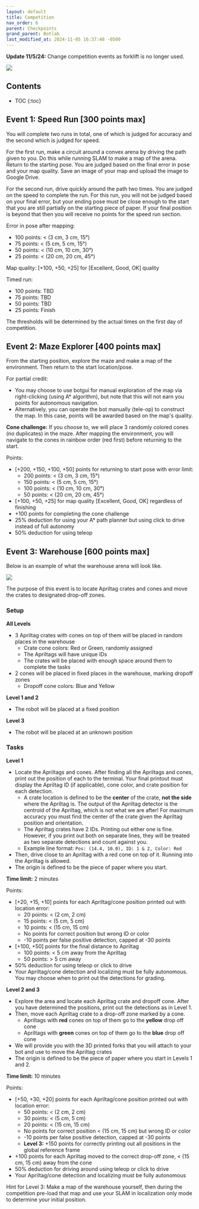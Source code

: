 ```yaml
---
layout: default
title: Competition
nav_order: 6
parent: Checkpoints
grand_parent: Botlab
last_modified_at: 2024-11-05 16:37:48 -0500
---
```


**Update 11/5/24:** Change competition events as forklift is no longer used.

<a class="image-link" href="/assets/images/botlab/checkpoints/doge-meme.png">
<img src="/assets/images/botlab/checkpoints/doge-meme.png" alt=" " style="max-width:250px;"/>
</a>

## Contents
* TOC
{:toc}

## Event 1: Speed Run [300 points max]

You will complete two runs in total, one of which is judged for accuracy and the second which is judged for speed.

For the first run, make a circuit around a convex arena by driving the path given to you. Do this while running SLAM to make a map of the arena. Return to the starting pose. You are judged based on the final error in pose and your map quality. Save an image of your map and upload the image to Google Drive.

For the second run, drive quickly around the path two times. You are judged on the speed to complete the run. For this run, you will not be judged based on your final error, but your ending pose must be close enough to the start that you are still partially on the starting piece of paper. If your final position is beyond that then you will receive no points for the speed run section.

Error in pose after mapping:
- 100 points: < (3 cm, 3 cm, 15°)
- 75 points: < (5 cm, 5 cm, 15°)
- 50 points: < (10 cm, 10 cm, 30°)
- 25 points: < (20 cm, 20 cm, 45°)

Map quality: [+100, +50, +25] for [Excellent, Good, OK] quality

Timed run:
- 100 points: TBD
- 75 points: TBD
- 50 points: TBD
- 25 points: Finish

The thresholds will be determined by the actual times on the first day of competition.


## Event 2: Maze Explorer [400 points max]

From the starting position, explore the maze and make a map of the environment. Then return to the start location/pose.

For partial credit:
- You may choose to use botgui for manual exploration of the map via right-clicking (using A* algorithm), but note that this will not earn you points for autonomous navigation.
- Alternatively, you can operate the bot manually (tele-op) to construct the map. In this case, points will be awarded based on the map's quality.

**Cone challenge:** If you choose to, we will place 3 randomly colored cones (no duplicates) in the maze. After mapping the environment, you will navigate to the cones in rainbow order (red first) before returning to the start.

Points:
- [+200, +150, +100, +50] points for returning to start pose with error limit:
    - 200 points: < (3 cm, 3 cm, 15°)
    - 150 points: < (5 cm, 5 cm, 15°)
    - 100 points: < (10 cm, 10 cm, 30°)
    - 50 points: < (20 cm, 20 cm, 45°)
- [+100, +50, +25] for map quality [Excellent, Good, OK] regardless of finishing
- +100 points for completing the cone challenge
- 25% deduction for using your A* path planner but using click to drive instead of full autonomy
- 50% deduction for using teleop

## Event 3: Warehouse [600 points max]

Below is an example of what the warehouse arena will look like.

<a class="image-link" href="/assets/images/botlab/checkpoints/competition.png">
<img src="/assets/images/botlab/checkpoints/competition.png" alt=" " style="max-width:400px;"/>
</a>

The purpose of this event is to locate Apriltag crates and cones and move the crates to designated drop-off zones.

### Setup

**All Levels**

* 3 Apriltag crates with cones on top of them will be placed in random places in the warehouse
  * Crate cone colors: Red or Green, randomly assigned
  * The Apriltags will have unique IDs
  * The crates will be placed with enough space around them to complete the tasks
* 2 cones will be placed in fixed places in the warehouse, marking dropoff zones
  * Dropoff cone colors: Blue and Yellow


**Level 1 and 2**

* The robot will be placed at a fixed position

**Level 3**

* The robot will be placed at an unknown position

### Tasks

**Level 1**

* Locate the Apriltags and cones. After finding all the Apriltags and cones, print out the position of each to the terminal. Your final printout must display the Apriltag ID (if applicable), cone color, and crate position for each detection.
  * A crate location is defined to be the **center** of the crate, **not the side** where the Apriltag is. The output of the Apriltag detector is the centroid of the Apriltag, which is not what we are after! For maximum accuracy you must find the center of the crate given the Apriltag position and orientation.
  * The Apriltag crates have 2 IDs. Printing out either one is fine. However, if you print out both on separate lines, they will be treated as two separate detections and count against you.
  * Example line format: `Pos: (14.4, 10.0), ID: 1 & 2, Color: Red`
* Then, drive close to an Apriltag with a red cone on top of it. Running into the Apriltag is allowed.
* The origin is defined to be the piece of paper where you start.

**Time limit:** 2 minutes

Points:

* [+20, +15, +10] points for each Apriltag/cone position printed out with location error:
  * 20 points: < (2 cm, 2 cm)
  * 15 points: < (5 cm, 5 cm)
  * 10 points: < (15 cm, 15 cm)
  * No points for correct position but wrong ID or color
  * -10 points per false positive detection, capped at -30 points
* [+100, +50] points for the final distance to Apriltag
  * 100 points: < 5 cm away from the Apriltag
  * 50 points: > 5 cm away
* 50% deduction for using teleop or click to drive
* Your Apriltag/cone detection and localizing must be fully autonomous. You may choose when to print out the detections for grading.

**Level 2 and 3**

* Explore the area and locate each Apriltag crate and dropoff cone. After you have determined the positions, print out the detections as in Level 1.
* Then, move each Apriltag crate to a drop-off zone marked by a cone.
  * Apriltags with **red** cones on top of them go to the **yellow** drop off cone
  * Apriltags with **green** cones on top of them go to the **blue** drop off cone
* We will provide you with the 3D printed forks that you will attach to your bot and use to move the Apriltag crates
* The origin is defined to be the piece of paper where you start in Levels 1 and 2.

**Time limit:** 10 minutes

Points:

* [+50, +30, +20] points for each Apriltag/cone position printed out with location error:
  * 50 points: < (2 cm, 2 cm)
  * 30 points: < (5 cm, 5 cm)
  * 20 points: < (15 cm, 15 cm)
  * No points for correct position < (15 cm, 15 cm) but wrong ID or color
  * -10 points per false positive detection, capped at -30 points
  * **Level 3:** +150 points for correctly printing out all positions in the global reference frame
* +100 points for each Apriltag moved to the correct drop-off zone, < (15 cm, 15 cm) away from the cone
* 50% deduction for driving around using teleop or click to drive
* Your Apriltag/cone detection and localizing must be fully autonomous

Hint for Level 3: Make a map of the warehouse yourself, then during the competition pre-load that map and use your SLAM in localization only mode to determine your initial position.
